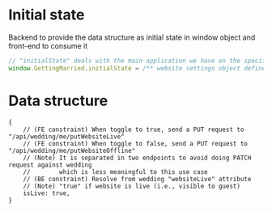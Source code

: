 # Initial state

Backend to provide the data structure as initial state in window object and front-end to consume it

```js
// "initialState" deals with the main application we have on the specific page
window.GettingMarried.initialState = /** website settings object defined below */;
```

# Data structure
```jsonc
{
    // (FE constraint) When toggle to true, send a PUT request to "/api/wedding/me/putWebsiteLive"
    // (FE constraint) When toggle to false, send a PUT request to "/api/wedding/me/putWebsiteOffline"
    // (Note) It is separated in two endpoints to avoid doing PATCH request against wedding
    //        which is less meaningful to this use case
    // (BE constraint) Resolve from wedding "websiteLive" attribute
    // (Note) "true" if website is live (i.e., visible to guest)
    isLive: true,
}
```